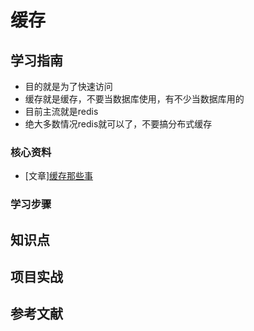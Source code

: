 # 缓存

## 学习指南

* 目的就是为了快速访问
* 缓存就是缓存，不要当数据库使用，有不少当数据库用的
* 目前主流就是redis
* 绝大多数情况redis就可以了，不要搞分布式缓存

### 核心资料

* [文章][缓存那些事](https://tech.meituan.com/cache_about.html)

### 学习步骤

## 知识点

## 项目实战

## 参考文献
